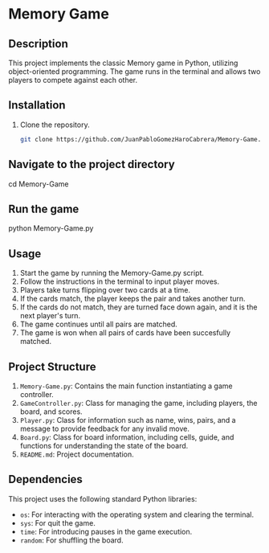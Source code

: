 # Memory Game

## Description
This project implements the classic Memory game in Python, utilizing object-oriented programming. The game runs in the terminal and allows two players to compete against each other.

## Installation
1. Clone the repository.
   ```bash
   git clone https://github.com/JuanPabloGomezHaroCabrera/Memory-Game.git

## Navigate to the project directory
cd Memory-Game

## Run the game
python Memory-Game.py

## Usage
1. Start the game by running the Memory-Game.py script.
2. Follow the instructions in the terminal to input player moves.
3. Players take turns flipping over two cards at a time.
4. If the cards match, the player keeps the pair and takes another turn.
5. If the cards do not match, they are turned face down again, and it is the next player's turn.
6. The game continues until all pairs are matched.
7. The game is won when all pairs of cards have been succesfully matched.

## Project Structure
1. `Memory-Game.py`: Contains the main function instantiating a game controller.
2. `GameController.py`: Class for managing the game, including players, the board, and scores.
3. `Player.py`: Class for information such as name, wins, pairs, and a message to provide feedback for any invalid move.
4. `Board.py`: Class for board information, including cells, guide, and functions for understanding the state of the board.
2. `README.md`: Project documentation.

## Dependencies
This project uses the following standard Python libraries:

* `os`: For interacting with the operating system and clearing the terminal.
* `sys`: For quit the game.
* `time`: For introducing pauses in the game execution.
* `random`: For shuffling the board.